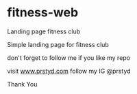 # fitness-web
Landing page fitness club

Simple landing page for fitness club

don't forget to follow me if you like my repo

visit www.prstyd.com
follow my IG @prstyd

Thank You
